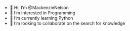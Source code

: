 - 👋 Hi, I’m @MackenzieNelson
- 👀 I’m interested in Programming
- 🌱 I’m currently learning Python
- 💞️ I’m looking to collaborate on the search for knowledge
  
<!---
MackenzieNelson/MackenzieNelson is a ✨ special ✨ repository because its `README.md` (this file) appears on your GitHub profile.
You can click the Preview link to take a look at your changes.
--->
